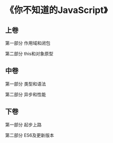 # 《你不知道的JavaScript》

## 上卷

第一部分 作用域和闭包

第二部分 this和对象原型

## 中卷

第一部分 类型和语法

第二部分 异步和性能

## 下卷

第一部分 起步上路

第二部分 ES6及更新版本